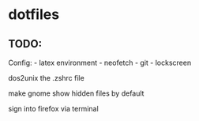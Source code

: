 # dotfiles

## TODO:

Config:
    - latex environment
    - neofetch
    - git
    - lockscreen

dos2unix the .zshrc file

make gnome show hidden files by default

sign into firefox via terminal

